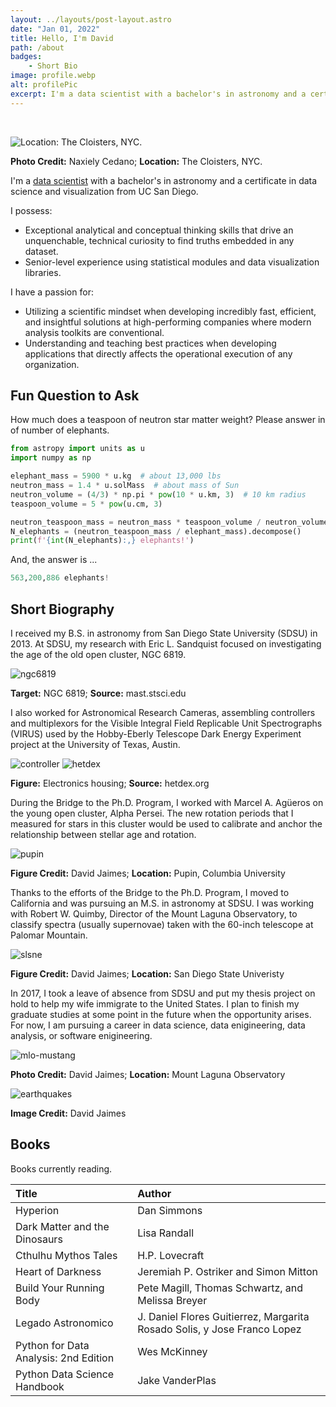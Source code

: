 ```yaml
---
layout: ../layouts/post-layout.astro
date: "Jan 01, 2022"
title: Hello, I'm David
path: /about
badges:
    - Short Bio
image: profile.webp
alt: profilePic
excerpt: I'm a data scientist with a bachelor's in astronomy and a certificate in data science and visualization from UC San Diego.
---
```


<br>

![Location: The Cloisters, NYC.](/profile.jpg)
<p style={{fontSize: '11px', textAlign: 'right'}}><b>Photo Credit:</b> Naxiely Cedano; <b>Location:</b> The Cloisters, NYC.</p>

I'm a [data scientist](https://en.wikipedia.org/wiki/Data_science) with a bachelor's in astronomy and a certificate in data science and visualization from UC San Diego.

I possess: 

- Exceptional analytical and conceptual thinking skills that drive an unquenchable, technical curiosity to find truths embedded in any dataset.
- Senior-level experience using statistical modules and data visualization libraries.

I have a passion for:

- Utilizing a scientific mindset when developing incredibly fast, efficient, and insightful solutions at high-performing companies where modern analysis toolkits are conventional.
- Understanding and teaching best practices when developing applications that directly affects the operational execution of any organization.

## Fun Question to Ask
How much does a teaspoon of neutron star matter weight? Please answer in of number of elephants.

```python
from astropy import units as u
import numpy as np

elephant_mass = 5900 * u.kg  # about 13,000 lbs
neutron_mass = 1.4 * u.solMass  # about mass of Sun
neutron_volume = (4/3) * np.pi * pow(10 * u.km, 3)  # 10 km radius
teaspoon_volume = 5 * pow(u.cm, 3)

neutron_teaspoon_mass = neutron_mass * teaspoon_volume / neutron_volume
N_elephants = (neutron_teaspoon_mass / elephant_mass).decompose()
print(f'{int(N_elephants):,} elephants!')
```

And, the answer is ...

```python
563,200,886 elephants!
```

## Short Biography

I received my B.S. in astronomy from San Diego State University (SDSU) in 2013. At SDSU, my research with Eric L. Sandquist focused on investigating the age of the old open cluster, NGC 6819.


![ngc6819](/NGC6819.png)
<p style={{fontSize: '12px'}}><b>Target:</b> NGC 6819; <b>Source:</b> mast.stsci.edu</p>

I also worked for Astronomical Research Cameras, assembling controllers and multiplexors for the Visible Integral Field Replicable Unit Spectrographs (VIRUS) used by the Hobby-Eberly Telescope Dark Energy Experiment project at the University of Texas, Austin.

![controller](/virus-controller.jpg)
![hetdex](/hetdex-virus.png)
<p style={{fontSize: '12px'}}><b>Figure:</b> Electronics housing; <b>Source:</b> hetdex.org</p>

During the Bridge to the Ph.D. Program, I worked with Marcel A. Agüeros on the young open cluster, Alpha Persei. The new rotation periods that I measured for stars in this cluster would be used to calibrate and anchor the relationship between stellar age and rotation.

![pupin](/alpha-per.png)
<p style={{fontSize: '12px'}}><b>Figure Credit:</b> David Jaimes; <b>Location:</b> Pupin, Columbia University</p>

Thanks to the efforts of the Bridge to the Ph.D. Program, I moved to California and was pursuing an M.S. in astronomy at SDSU. I was working with Robert W. Quimby, Director of the Mount Laguna Observatory, to classify spectra (usually supernovae) taken with the 60-inch telescope at Palomar Mountain.

![slsne](/SLSNEv2.png)
<p style={{fontSize: '12px'}}><b>Figure Credit:</b> David Jaimes; <b>Location:</b> San Diego State Univeristy</p>

In 2017, I took a leave of absence from SDSU and put my thesis project on hold to help my wife immigrate to the United States. I plan to finish my graduate studies at some point in the future when the opportunity arises. For now, I am pursuing a career in data science, data enigineering, data analysis, or software enigineering.

![mlo-mustang](/mlo-mustang.jpg)
<p style={{fontSize: '12px'}}><b>Photo Credit:</b> David Jaimes; <b>Location:</b> Mount Laguna Observatory</p>

![earthquakes](/earthquakes.png)
<p style={{fontSize: '12px'}}><b>Image Credit:</b> David Jaimes</p>

## Books
Books currently reading.

Title | Author
:--- | :----
Hyperion | Dan Simmons
Dark Matter and the Dinosaurs | Lisa Randall
Cthulhu Mythos Tales | H.P. Lovecraft
Heart of Darkness | Jeremiah P. Ostriker and Simon Mitton
Build Your Running Body | Pete Magill, Thomas Schwartz, and Melissa Breyer
Legado Astronomico | J. Daniel Flores Guitierrez, Margarita Rosado Solis, y Jose Franco Lopez
Python for Data Analysis: 2nd Edition | Wes McKinney
Python Data Science Handbook | Jake VanderPlas